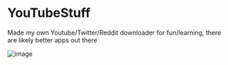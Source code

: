 # YouTubeStuff

Made my own Youtube/Twitter/Reddit downloader for fun/learning, there are likely better apps out there

![image](https://i.imgur.com/RvYKwHF.gif)
